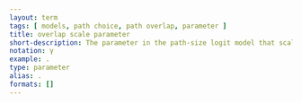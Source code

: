 ```yaml
---
layout: term
tags: [ models, path choice, path overlap, parameter ]
title: overlap scale parameter
short-description: The parameter in the path-size logit model that scales the impact of the path size term.
notation: γ
example: .
type: parameter
alias: .
formats: []
---
```

